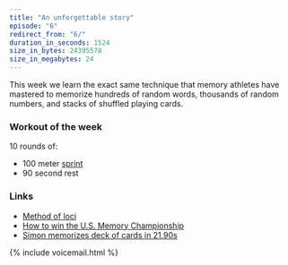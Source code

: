 ```yaml
---
title: "An unforgettable story"
episode: "6"
redirect_from: "6/"
duration_in_seconds: 1524
size_in_bytes: 24395578
size_in_megabytes: 24
---
```


This week we learn the exact same technique that memory athletes have mastered to memorize hundreds of random words, thousands of random numbers, and stacks of shuffled playing cards.

### Workout of the week

10 rounds of:

- 100 meter [sprint](https://www.youtube.com/watch?v=41r3tSyWgZk)
- 90 second rest

### Links

- [Method of loci](http://en.wikipedia.org/wiki/Method_of_loci)
- [How to win the U.S. Memory Championship](http://www.slate.com/articles/news_and_politics/dispatches/2005/03/forget_me_not.single.html)
- [Simon memorizes deck of cards in 21.90s](http://youtu.be/sbinQ6GdOVk)

{% include voicemail.html %}
